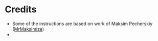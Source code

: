 # Credits

* Some of the instructions are based on work of Maksim Pecherskiy \([MrMaksimize](https://github.com/MrMaksimize/gitbook-starter-kit)\) 
* 
